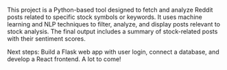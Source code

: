 This project is a Python-based tool designed to fetch and analyze Reddit posts related to specific stock symbols or keywords. It uses machine learning and NLP techniques to filter, analyze, and display posts relevant to stock analysis. The final output includes a summary of stock-related posts with their sentiment scores.

Next steps: Build a Flask web app with user login, connect a database, and develop a React frontend. A lot to come!








